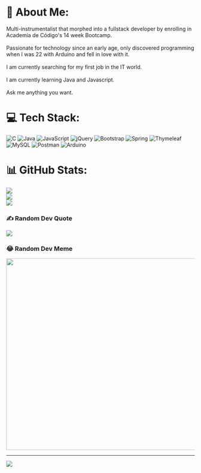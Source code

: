 # 💫 About Me:
Multi-instrumentalist that morphed into a fullstack developer by enrolling in Academia de Código's 14 week Bootcamp.<br><br>Passionate for technology since an early age, only discovered programming when I was 22 with Arduino and fell in love with it.<br><br>I am currently searching for my first job in the IT world.<br><br>I am currently learning Java and Javascript.<br><br>Ask me anything you want.


# 💻 Tech Stack:
![C](https://img.shields.io/badge/c-%2300599C.svg?style=for-the-badge&logo=c&logoColor=white) ![Java](https://img.shields.io/badge/java-%23ED8B00.svg?style=for-the-badge&logo=java&logoColor=white) ![JavaScript](https://img.shields.io/badge/javascript-%23323330.svg?style=for-the-badge&logo=javascript&logoColor=%23F7DF1E) ![jQuery](https://img.shields.io/badge/jquery-%230769AD.svg?style=for-the-badge&logo=jquery&logoColor=white) ![Bootstrap](https://img.shields.io/badge/bootstrap-%23563D7C.svg?style=for-the-badge&logo=bootstrap&logoColor=white) ![Spring](https://img.shields.io/badge/spring-%236DB33F.svg?style=for-the-badge&logo=spring&logoColor=white) ![Thymeleaf](https://img.shields.io/badge/Thymeleaf-%23005C0F.svg?style=for-the-badge&logo=Thymeleaf&logoColor=white) ![MySQL](https://img.shields.io/badge/mysql-%2300f.svg?style=for-the-badge&logo=mysql&logoColor=white) ![Postman](https://img.shields.io/badge/Postman-FF6C37?style=for-the-badge&logo=postman&logoColor=white) ![Arduino](https://img.shields.io/badge/-Arduino-00979D?style=for-the-badge&logo=Arduino&logoColor=white)
# 📊 GitHub Stats:
![](https://github-readme-stats.vercel.app/api?username=joaocout89&theme=radical&hide_border=false&include_all_commits=false&count_private=false)<br/>
![](https://github-readme-streak-stats.herokuapp.com/?user=joaocout89&theme=radical&hide_border=false)<br/>
![](https://github-readme-stats.vercel.app/api/top-langs/?username=joaocout89&theme=radical&hide_border=false&include_all_commits=false&count_private=false&layout=compact)

### ✍️ Random Dev Quote
![](https://quotes-github-readme.vercel.app/api?type=horizontal&theme=radical)

### 😂 Random Dev Meme
<img src="https://random-memer.herokuapp.com/" width="512px"/>

---
[![](https://visitcount.itsvg.in/api?id=joaocout89&icon=0&color=0)](https://visitcount.itsvg.in)

<!-- Proudly created with GPRM ( https://gprm.itsvg.in ) -->
